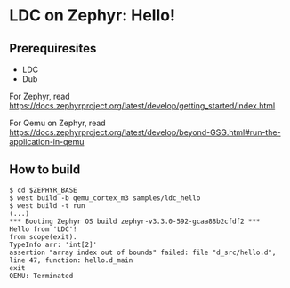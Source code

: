 # LDC on Zephyr: Hello!

## Prerequiresites

- LDC
- Dub

For Zephyr, read https://docs.zephyrproject.org/latest/develop/getting_started/index.html

For Qemu on Zephyr, read https://docs.zephyrproject.org/latest/develop/beyond-GSG.html#run-the-application-in-qemu

## How to build

```console
$ cd $ZEPHYR_BASE
$ west build -b qemu_cortex_m3 samples/ldc_hello
$ west build -t run
(...)
*** Booting Zephyr OS build zephyr-v3.3.0-592-gcaa88b2cfdf2 ***
Hello from 'LDC'!
from scope(exit).
TypeInfo arr: 'int[2]'
assertion "array index out of bounds" failed: file "d_src/hello.d", line 47, function: hello.d_main
exit
QEMU: Terminated
```
